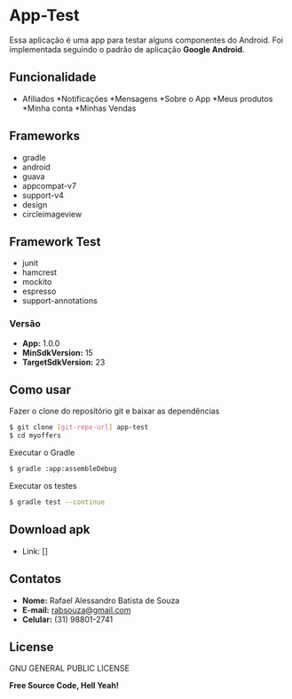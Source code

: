 # App-Test

Essa aplicação é uma app para testar alguns componentes do Android.
Foi implementada seguindo o padrão de aplicação **Google Android**.


## Funcionalidade

* Afiliados
*Notificações
*Mensagens
*Sobre o App
*Meus produtos
*Minha conta
*Minhas Vendas


## Frameworks

* gradle
* android
* guava
* appcompat-v7
* support-v4
* design
* circleimageview

## Framework Test

* junit
* hamcrest
* mockito
* espresso
* support-annotations

### Versão

- **App:** 1.0.0
- **MinSdkVersion:** 15
- **TargetSdkVersion:** 23

## Como usar

Fazer o clone do reposítório git e baixar as dependências
```sh
$ git clone [git-repo-url] app-test
$ cd myoffers
```
Executar o Gradle
```sh
$ gradle :app:assembleDebug
```

Executar os testes
```sh
$ gradle test --continue
```

## Download apk

- Link: []

## Contatos

- **Nome:** Rafael Alessandro Batista de Souza
- **E-mail:** rabsouza@gmail.com
- **Celular:** (31) 98801-2741

## License

GNU GENERAL PUBLIC LICENSE




**Free Source Code, Hell Yeah!**

[//]: # (These are reference links used in the body of this note and get stripped out when the markdown processor does its job. There is no need to format nicely because it shouldn't be seen. Thanks SO - http://stackoverflow.com/questions/4823468/store-comments-in-markdown-syntax)



